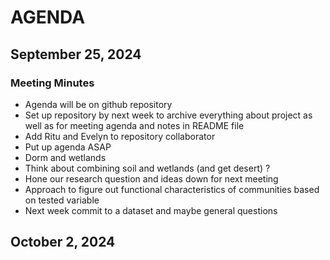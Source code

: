 # AGENDA

## September 25, 2024
### Meeting Minutes
- Agenda will be on github repository
- Set up repository by next week to archive everything about project as well as for meeting agenda and notes in README file
- Add Ritu and Evelyn to repository collaborator
- Put up agenda ASAP 
- Dorm and wetlands 
- Think about combining soil and wetlands (and get desert) ? 
- Hone our research question and ideas down for next meeting
- Approach to figure out functional characteristics of communities based on tested variable 
- Next week commit to a dataset and maybe general questions


## October 2, 2024

